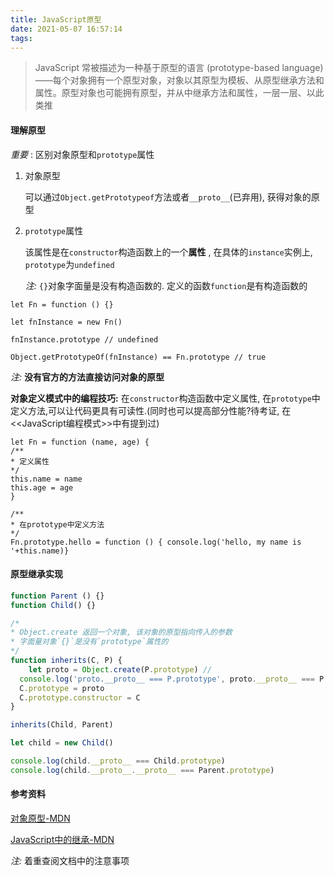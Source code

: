 ```yaml
---
title: JavaScript原型
date: 2021-05-07 16:57:14
tags:
---
```


> JavaScript 常被描述为一种基于原型的语言 (prototype-based language)——每个对象拥有一个原型对象，对象以其原型为模板、从原型继承方法和属性。原型对象也可能拥有原型，并从中继承方法和属性，一层一层、以此类推



#### 理解原型

*重要* : 区别对象原型和`prototype`属性

1. 对象原型

   可以通过`Object.getPrototypeof`方法或者`__proto__`(已弃用), 获得对象的原型

2. `prototype`属性

   该属性是在`constructor`构造函数上的一个**属性** , 在具体的`instance`实例上, `prototype`为`undefined`

   *注:* `{}`对象字面量是没有构造函数的. 定义的函数`function`是有构造函数的

```
let Fn = function () {}

let fnInstance = new Fn()

fnInstance.prototype // undefined

Object.getPrototypeOf(fnInstance) == Fn.prototype // true
```

*注:* **没有官方的方法直接访问对象的原型** 

**对象定义模式中的编程技巧:**  在`constructor`构造函数中定义属性, 在`prototype`中定义方法,可以让代码更具有可读性.(同时也可以提高部分性能?待考证, 在<<JavaScript编程模式>>中有提到过)

```
let Fn = function (name, age) {
/**
* 定义属性
*/
this.name = name
this.age = age
}

/**
* 在prototype中定义方法
*/
Fn.prototype.hello = function () { console.log('hello, my name is '+this.name)}
```

#### 原型继承实现

```javascript
function Parent () {}
function Child() {}

/*
* Object.create 返回一个对象, 该对象的原型指向传入的参数
* 字面量对象`{}`是没有`prototype`属性的
*/
function inherits(C, P) {
	let proto = Object.create(P.prototype) // 
  console.log('proto.__proto__ === P.prototype', proto.__proto__ === P.prototype)
  C.prototype = proto
  C.prototype.constructor = C
}

inherits(Child, Parent)

let child = new Child()

console.log(child.__proto__ === Child.prototype)
console.log(child.__proto__.__proto__ === Parent.prototype)
```



#### 参考资料

[对象原型-MDN](https://developer.mozilla.org/zh-CN/docs/Learn/JavaScript/Objects/Object_prototypes)

[JavaScript中的继承-MDN](https://developer.mozilla.org/zh-CN/docs/Learn/JavaScript/Objects/Inheritance)

*注:* 着重查阅文档中的注意事项